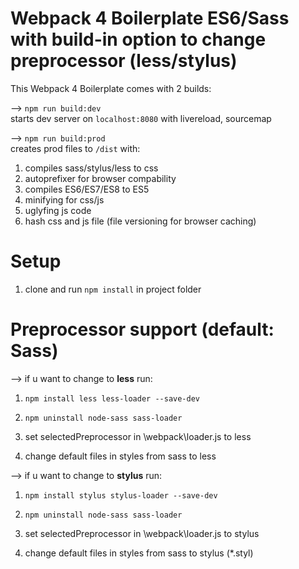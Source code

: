 # Webpack 4 Boilerplate ES6/Sass with build-in option to change preprocessor (less/stylus)
This Webpack 4 Boilerplate comes with 2 builds:

--> <code>npm run build:dev</code> <br>
  starts dev server on <code>localhost:8080</code> with livereload, sourcemap

--> <code>npm run build:prod</code> <br>
  creates prod files to <code>/dist</code> with:

  1. compiles sass/stylus/less to css <br>
  2. autoprefixer for browser compability <br>
  3. compiles ES6/ES7/ES8 to ES5 <br>
  4. minifying for css/js <br>
  5. uglyfing js code <br>
  6. hash css and js file (file versioning for browser caching) <br>

# Setup
1. clone and run <code>npm install</code> in project folder

# Preprocessor support (default: Sass)

--> if u want to change to <strong>less</strong> run:

  1. <code>npm install less less-loader --save-dev</code>
  2. <code>npm uninstall node-sass sass-loader</code>

  3. set selectedPreprocessor in \webpack\loader.js to less

  4. change default files in styles from sass to less

--> if u want to change to <strong>stylus</strong> run:

  1. <code>npm install stylus stylus-loader --save-dev</code>
  2. <code>npm uninstall node-sass sass-loader</code>

  3. set selectedPreprocessor in \webpack\loader.js to stylus

  4. change default files in styles from sass to stylus (*.styl)
